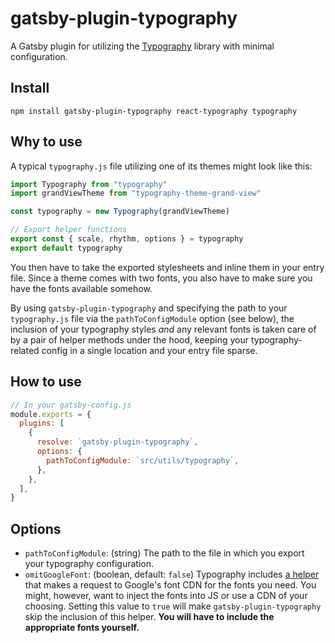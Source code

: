 # gatsby-plugin-typography

A Gatsby plugin for utilizing the [Typography](https://kyleamathews.github.io/typography.js/) library with minimal configuration.

## Install

```shell
npm install gatsby-plugin-typography react-typography typography
```

## Why to use

A typical `typography.js` file utilizing one of its themes might look like this:

```javascript
import Typography from "typography"
import grandViewTheme from "typography-theme-grand-view"

const typography = new Typography(grandViewTheme)

// Export helper functions
export const { scale, rhythm, options } = typography
export default typography
```

You then have to take the exported stylesheets and inline them in your entry file. Since a theme comes with two fonts, you also have to make sure you have the fonts available somehow.

By using `gatsby-plugin-typography` and specifying the path to your `typography.js` file via the `pathToConfigModule` option (see below), the inclusion of your typography styles _and_ any relevant fonts is taken care of by a pair of helper methods under the hood, keeping your typography-related config in a single location and your entry file sparse.

## How to use

```javascript
// In your gatsby-config.js
module.exports = {
  plugins: [
    {
      resolve: `gatsby-plugin-typography`,
      options: {
        pathToConfigModule: `src/utils/typography`,
      },
    },
  ],
}
```

## Options

- `pathToConfigModule`: (string) The path to the file in which you export your typography configuration.
- `omitGoogleFont`: (boolean, default: `false`) Typography includes [a helper](https://github.com/KyleAMathews/typography.js/blob/e7e71c82f63c7a146eb1b5ac7017695359dd9cba/packages/react-typography/src/GoogleFont.js) that makes a request to Google's font CDN for the fonts you need. You might, however, want to inject the fonts into JS or use a CDN of your choosing. Setting this value to `true` will make `gatsby-plugin-typography` skip the inclusion of this helper. **You will have to include the appropriate fonts yourself.**
